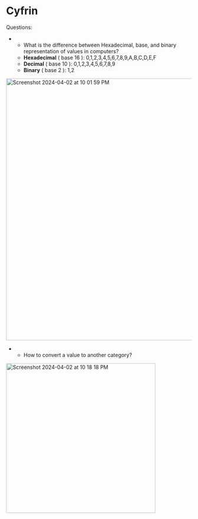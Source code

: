 # Cyfrin

Questions:
* - What is the difference between Hexadecimal, base, and binary representation of values in computers?
  - **Hexadecimal** ( base 16 ): 0,1,2,3,4,5,6,7,8,9,A,B,C,D,E,F
  - **Decimal** ( base 10 ): 0,1,2,3,4,5,6,7,8,9
  - **Binary** ( base 2 ): 1,2
<img width="709" alt="Screenshot 2024-04-02 at 10 01 59 PM" src="https://github.com/Banksy-said-hi/Cyfrin-/assets/72816123/ae90408e-a74e-4d2a-acae-71a8a9d64a76">

* - How to convert a value to another category?
<img width="405" alt="Screenshot 2024-04-02 at 10 18 18 PM" src="https://github.com/Banksy-said-hi/Cyfrin-/assets/72816123/88775bc4-83fb-4d1d-87e6-3963acd8c917">


